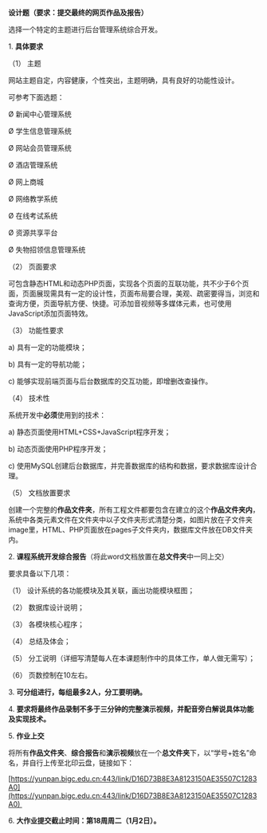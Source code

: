 **设计题（要求：提交最终的网页作品及报告）**

选择一个特定的主题进行后台管理系统综合开发。

1. **具体要求**

（1） 主题

网站主题自定，内容健康，个性突出，主题明确，具有良好的功能性设计。

可参考下面选题：

Ø 新闻中心管理系统

Ø 学生信息管理系统

Ø 网站会员管理系统

Ø 酒店管理系统

Ø 网上商城

Ø 网络教学系统

Ø 在线考试系统

Ø 资源共享平台

Ø 失物招领信息管理系统

（2） 页面要求

可包含静态HTML和动态PHP页面，实现各个页面的互联功能，共不少于6个页面，页面展现需具有一定的设计性，页面布局要合理，美观、疏密要得当，浏览和查询方便，页面导航方便、快捷。可添加音视频等多媒体元素，也可使用JavaScript添加页面特效。

（3） 功能性要求

a) 具有一定的功能模块；

b) 具有一定的导航功能；

c) 能够实现前端页面与后台数据库的交互功能，即增删改查操作。

（4） 技术性

系统开发中**必须**使用到的技术：

a) 静态页面使用HTML+CSS+JavaScript程序开发；

b) 动态页面使用PHP程序开发；

c) 使用MySQL创建后台数据库，并完善数据库的结构和数据，要求数据库设计合理。

（5） 文档放置要求

创建一个完整的**作品文件夹**，所有工程文件都要包含在建立的这个**作品文件夹内**，系统中各类元素文件在文件夹中以子文件夹形式清楚分类，如图片放在子文件夹image里，HTML、PHP页面放在pages子文件夹内，数据库文件放在DB文件夹内。

2. **课程系统开发综合报告**（将此word文档放置在**总文件夹**中一同上交） 

要求具备以下几项：

（1） 设计系统的各功能模块及其关联，画出功能模块框图；

（2） 数据库设计说明；

（3） 各模块核心程序；

（4） 总结及体会；

（5） 分工说明（详细写清楚每人在本课题制作中的具体工作，单人做无需写）；

（6） 页数控制在10左右。

3. **可分组进行，每组最多****2****人，分工要明确。**

4. **要求将最终作品录制不多于三分钟的完整演示视频，并配音旁白解说具体功能及实现技术。**

5. **作业上交**

将所有**作品文件夹**、**综合报告**和**演示视频**放在一个**总文件夹**下，以“学号+姓名”命名，并自行上传至北印云盘，链接如下：

[https://yunpan.bigc.edu.cn:443/link/D16D73B8E3A8123150AE35507C1283A0](https://yunpan.bigc.edu.cn:443/link/D16D73B8E3A8123150AE35507C1283A0) 

6. **大作业提交截止时间：第****18****周周二（****1****月****2日****）。**